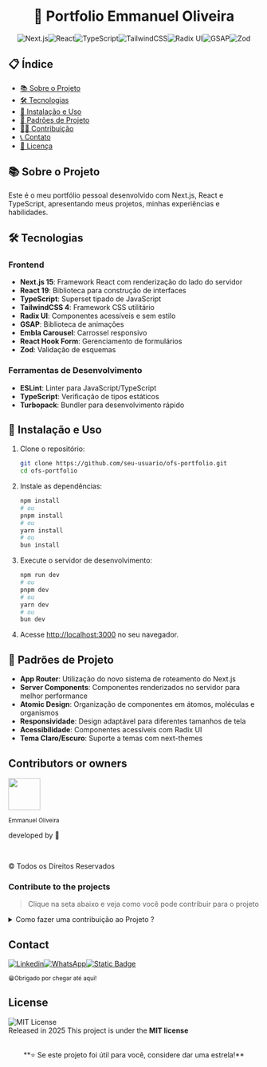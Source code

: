 <div align="center">

# 🚀 Portfolio Emmanuel Oliveira

![Next.js](https://img.shields.io/badge/Next.js-000000?style=plastic&logo=next.js&logoColor=white)![React](https://img.shields.io/badge/React-61DAFB?style=plastic&logo=react&logoColor=black)![TypeScript](https://img.shields.io/badge/TypeScript-3178C6?style=plastic&logo=typescript&logoColor=white)![TailwindCSS](https://img.shields.io/badge/TailwindCSS-06B6D4?style=plastic&logo=tailwindcss&logoColor=white)![Radix UI](https://img.shields.io/badge/Radix_UI-161618?style=plastic&logo=radix-ui&logoColor=white)![GSAP](https://img.shields.io/badge/GSAP-88CE02?style=plastic&logo=greensock&logoColor=black)![Zod](https://img.shields.io/badge/Zod-3E67B1?style=plastic&logo=zod&logoColor=white)

</div>

## 📋 Índice

- [📚 Sobre o Projeto](#-sobre-o-projeto)
- [🛠️ Tecnologias](#️-tecnologias)
- [🚀 Instalação e Uso](#-instalação-e-uso)
- [🧩 Padrões de Projeto](#-padrões-de-projeto)
- [👨‍💻 Contribuição](#-contribuição)
- [📞 Contato](#-contato)
- [📄 Licença](#-licença)

## 📚 Sobre o Projeto

Este é o meu portfólio pessoal desenvolvido com Next.js, React e TypeScript, apresentando meus projetos, minhas experiências e habilidades.

## 🛠️ Tecnologias

### Frontend

- **Next.js 15**: Framework React com renderização do lado do servidor
- **React 19**: Biblioteca para construção de interfaces
- **TypeScript**: Superset tipado de JavaScript
- **TailwindCSS 4**: Framework CSS utilitário
- **Radix UI**: Componentes acessíveis e sem estilo
- **GSAP**: Biblioteca de animações
- **Embla Carousel**: Carrossel responsivo
- **React Hook Form**: Gerenciamento de formulários
- **Zod**: Validação de esquemas

### Ferramentas de Desenvolvimento

- **ESLint**: Linter para JavaScript/TypeScript
- **TypeScript**: Verificação de tipos estáticos
- **Turbopack**: Bundler para desenvolvimento rápido

## 🚀 Instalação e Uso

1. Clone o repositório:

   ```bash
   git clone https://github.com/seu-usuario/ofs-portfolio.git
   cd ofs-portfolio
   ```

2. Instale as dependências:

   ```bash
   npm install
   # ou
   pnpm install
   # ou
   yarn install
   # ou
   bun install
   ```

3. Execute o servidor de desenvolvimento:

   ```bash
   npm run dev
   # ou
   pnpm dev
   # ou
   yarn dev
   # ou
   bun dev
   ```

4. Acesse [http://localhost:3000](http://localhost:3000) no seu navegador.

## 🧩 Padrões de Projeto

- **App Router**: Utilização do novo sistema de roteamento do Next.js
- **Server Components**: Componentes renderizados no servidor para melhor performance
- **Atomic Design**: Organização de componentes em átomos, moléculas e organismos
- **Responsividade**: Design adaptável para diferentes tamanhos de tela
- **Acessibilidade**: Componentes acessíveis com Radix UI
- **Tema Claro/Escuro**: Suporte a temas com next-themes

## Contributors or owners

<img height="64px" src="https://res.cloudinary.com/delo0gvyb/image/upload/v1752287431/profile_mjvmdb.png">

<br>

<small>Emmanuel Oliveira</small>

developed by 💖

</br>

&copy; Todos os Direitos Reservados

### Contribute to the projects

> Clique na seta abaixo e veja como você pode contribuir para o projeto

<details close>
<summary>Como fazer uma contribuição ao Projeto ?</summary>
Familiarize-se com a documentação do projeto, que geralmente inclui guias de instalação.<br>
Explore o código do projeto para entender sua estrutura e funcionamento.
<br>

**Faça um Fork**

Crie uma cópia (fork) do repositório original em sua conta do GitHub.<br>

<img alt="Static Badge" src="https://img.shields.io/badge/-path?style=social&logo=git&label=GitHub%20Docs&color=%23000">
<a href="https://docs.github.com/pt/pull-requests/collaborating-with-pull-requests/working-with-forks/fork-a-repo"></a>

**Clone o Repositório**

Isso criará uma cópia local do projeto, onde você poderá fazer suas modificações.

<img alt="Static Badge" src="https://img.shields.io/badge/-path?style=social&logo=git&label=GitHub%20Docs&color=%23000">
<a href="https://docs.github.com/pt/repositories/creating-and-managing-repositories/cloning-a-repository"></a>

**Crie uma Nova Branch:**

Crie uma nova branch para isolar suas alterações.<br>
Isso facilita a organização do seu trabalho e a criação de pull requests.<br>

**Faça as Alterações:**

Crie funcionalidades, mude estilos ou resolva `bugs` que iram contribuir para a melhoria do Projeto.<br>

**Crie um Pull Request:**

Inclua uma descrição clara das suas alterações e explique como elas resolvem o problema ou melhoram o projeto.<br>
Solicitação: Envie um pull request para o repositório original, solicitando que suas alterações sejam incorporadas ao projeto.
<br>

**Revise e Responda a Feedback:**

Colabore: Os mantenedores do projeto podem solicitar alterações ou fornecer feedback sobre o seu código.

</details>

## Contact

[![Linkedin](https://img.shields.io/badge/--path?style=social&logo=Linkedin&logoColor=%230664C1&logoSize=auto&label=Linkedin&labelColor=%23fff&cacheSeconds=https%3A%2F%2Fwww.linkedin.com%2Fin%2Femmanuel-marcos-oliveira%2F)](https://www.linkedin.com/in/oliveira/emmanuel/)[![WhatsApp](https://img.shields.io/badge/--path?style=social&logo=WhatsApp&logoColor=%231F3833&logoSize=auto&label=WhatsApp&color=%23fff&cacheSeconds=https%3A%2F%2Fwa.me%2F5511968336094)](https://wa.me/5511968336094)<a href="mailto:oliveirafullstack@gmail.com"><img alt="Static Badge" src="https://img.shields.io/badge/--path?style=social&logo=Gmail&logoSize=auto&label=Gmail&cacheSeconds=--query&link=mailto%3Adev-oliveira%40outlook.com.br%22"> </a>

<sub>😁Obrigado por chegar até aqui!<sub>

## License

![MIT License](https://img.shields.io/badge/--path?style=plastic&logo=mit&logoSize=auto&label=license%20MIT&labelColor=%23555555&color=%2397CA00) <br>
Released in 2025 This project is under the **MIT license**<br>
<br>

<div align="center">
**⭐ Se este projeto foi útil para você, considere dar uma estrela!**
</div>
